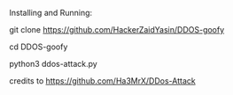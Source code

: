 Installing and Running:

git clone https://github.com/HackerZaidYasin/DDOS-goofy

cd DDOS-goofy

python3 ddos-attack.py

credits to https://github.com/Ha3MrX/DDos-Attack

